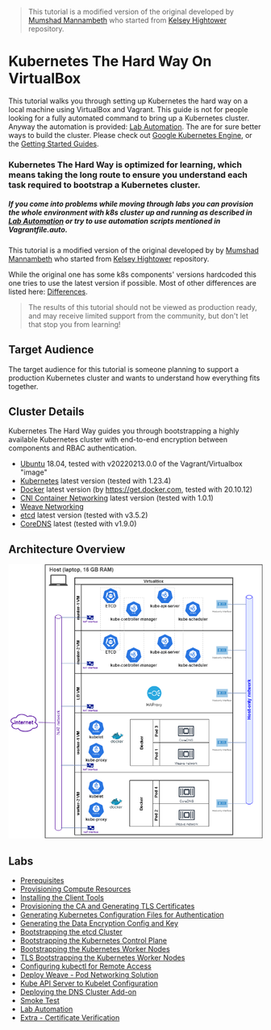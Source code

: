 > This tutorial is a modified version of the original developed by [Mumshad Mannambeth](https://github.com/mmumshad/kubernetes-the-hard-way) who started from [Kelsey Hightower](https://github.com/kelseyhightower/kubernetes-the-hard-way) repository.

# Kubernetes The Hard Way On VirtualBox

This tutorial walks you through setting up Kubernetes the hard way on a local machine using VirtualBox and Vagrant.
This guide is not for people looking for a fully automated command to bring up a Kubernetes cluster. Anyway the automation is provided: [Lab Automation](./docs/16-lab-automation.md).
The are for sure better ways to build the cluster. Please check out [Google Kubernetes Engine](https://cloud.google.com/kubernetes-engine), or the [Getting Started Guides](http://kubernetes.io/docs/getting-started-guides/).

### Kubernetes The Hard Way is optimized for learning, which means taking the long route to ensure you understand each task required to bootstrap a Kubernetes cluster.

##### If you come into problems while moving through labs you can provision the whole environment with k8s cluster up and running as described in [Lab Automation](./docs/16-lab-automation.md) or try to use automation scripts mentioned in Vagrantfile.auto.

This tutorial is a modified version of the original developed by  by [Mumshad Mannambeth](https://github.com/mmumshad/kubernetes-the-hard-way) who started from [Kelsey Hightower](https://github.com/kelseyhightower/kubernetes-the-hard-way) repository.

While the original one has some k8s components' versions hardcoded this one tries to use the latest version if possible.
Most of other differences are listed here: [Differences](./docs/differences-to-original.md).

> The results of this tutorial should not be viewed as production ready, and may receive limited support from the community, but don't let that stop you from learning!

## Target Audience

The target audience for this tutorial is someone planning to support a production Kubernetes cluster and wants to understand how everything fits together.

## Cluster Details

Kubernetes The Hard Way guides you through bootstrapping a highly available Kubernetes cluster with end-to-end encryption between components and RBAC authentication.

* [Ubuntu](https://ubuntu.com/) 18.04, tested with v20220213.0.0 of the Vagrant/Virtualbox "image"
* [Kubernetes](https://github.com/kubernetes/kubernetes) latest version (tested with 1.23.4)
* [Docker](https://docs.docker.com) latest version (by https://get.docker.com, tested with 20.10.12)
* [CNI Container Networking](https://github.com/containernetworking/cni) latest version (tested with 1.0.1)
* [Weave Networking](https://www.weave.works/docs/net/latest/kubernetes/kube-addon/)
* [etcd](https://github.com/coreos/etcd) latest version (tested with v3.5.2)
* [CoreDNS](https://github.com/coredns/coredns) latest (tested with v1.9.0)

## Architecture Overview

![Architecture_Overview](./docs/images/architecture_overview.drawio.png)

## Labs

* [Prerequisites](docs/01-prerequisites.md)
* [Provisioning Compute Resources](docs/02-compute-resources.md)
* [Installing the Client Tools](docs/03-client-tools.md)
* [Provisioning the CA and Generating TLS Certificates](docs/04-certificate-authority.md)
* [Generating Kubernetes Configuration Files for Authentication](docs/05-kubernetes-configuration-files.md)
* [Generating the Data Encryption Config and Key](docs/06-data-encryption-keys.md)
* [Bootstrapping the etcd Cluster](docs/07-bootstrapping-etcd.md)
* [Bootstrapping the Kubernetes Control Plane](docs/08-bootstrapping-kubernetes-controllers.md)
* [Bootstrapping the Kubernetes Worker Nodes](docs/09-bootstrapping-kubernetes-workers.md)
* [TLS Bootstrapping the Kubernetes Worker Nodes](docs/10-tls-bootstrapping-kubernetes-workers.md)
* [Configuring kubectl for Remote Access](docs/11-configuring-kubectl.md)
* [Deploy Weave - Pod Networking Solution](docs/12-configure-pod-networking.md)
* [Kube API Server to Kubelet Configuration](docs/13-kube-apiserver-to-kubelet.md)
* [Deploying the DNS Cluster Add-on](docs/14-dns-addon.md)
* [Smoke Test](docs/15-smoke-test.md)
* [Lab Automation](docs/16-lab-automation.md)
* [Extra - Certificate Verification](docs/verify-certificates.md)
